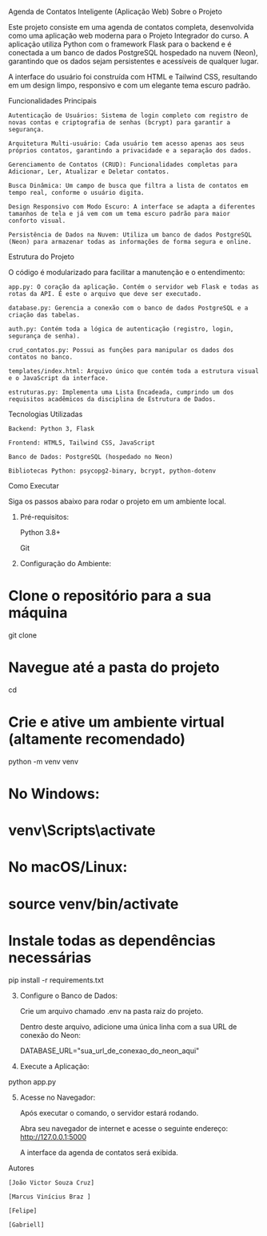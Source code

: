 Agenda de Contatos Inteligente (Aplicação Web)
Sobre o Projeto

Este projeto consiste em uma agenda de contatos completa, desenvolvida como uma aplicação web moderna para o Projeto Integrador do curso. A aplicação utiliza Python com o framework Flask para o backend e é conectada a um banco de dados PostgreSQL hospedado na nuvem (Neon), garantindo que os dados sejam persistentes e acessíveis de qualquer lugar.

A interface do usuário foi construída com HTML e Tailwind CSS, resultando em um design limpo, responsivo e com um elegante tema escuro padrão.


Funcionalidades Principais

    Autenticação de Usuários: Sistema de login completo com registro de novas contas e criptografia de senhas (bcrypt) para garantir a segurança.

    Arquitetura Multi-usuário: Cada usuário tem acesso apenas aos seus próprios contatos, garantindo a privacidade e a separação dos dados.

    Gerenciamento de Contatos (CRUD): Funcionalidades completas para Adicionar, Ler, Atualizar e Deletar contatos.

    Busca Dinâmica: Um campo de busca que filtra a lista de contatos em tempo real, conforme o usuário digita.

    Design Responsivo com Modo Escuro: A interface se adapta a diferentes tamanhos de tela e já vem com um tema escuro padrão para maior conforto visual.

    Persistência de Dados na Nuvem: Utiliza um banco de dados PostgreSQL (Neon) para armazenar todas as informações de forma segura e online.

Estrutura do Projeto

O código é modularizado para facilitar a manutenção e o entendimento:

    app.py: O coração da aplicação. Contém o servidor web Flask e todas as rotas da API. É este o arquivo que deve ser executado.

    database.py: Gerencia a conexão com o banco de dados PostgreSQL e a criação das tabelas.

    auth.py: Contém toda a lógica de autenticação (registro, login, segurança de senha).

    crud_contatos.py: Possui as funções para manipular os dados dos contatos no banco.

    templates/index.html: Arquivo único que contém toda a estrutura visual e o JavaScript da interface.

    estruturas.py: Implementa uma Lista Encadeada, cumprindo um dos requisitos acadêmicos da disciplina de Estrutura de Dados.

Tecnologias Utilizadas

    Backend: Python 3, Flask

    Frontend: HTML5, Tailwind CSS, JavaScript

    Banco de Dados: PostgreSQL (hospedado no Neon)

    Bibliotecas Python: psycopg2-binary, bcrypt, python-dotenv

Como Executar

Siga os passos abaixo para rodar o projeto em um ambiente local.

1. Pré-requisitos:

    Python 3.8+

    Git

2. Configuração do Ambiente:

# Clone o repositório para a sua máquina
git clone 

# Navegue até a pasta do projeto
cd 

# Crie e ative um ambiente virtual (altamente recomendado)
python -m venv venv
# No Windows:
# venv\Scripts\activate
# No macOS/Linux:
# source venv/bin/activate

# Instale todas as dependências necessárias
pip install -r requirements.txt

3. Configure o Banco de Dados:

    Crie um arquivo chamado .env na pasta raiz do projeto.

    Dentro deste arquivo, adicione uma única linha com a sua URL de conexão do Neon:

    DATABASE_URL="sua_url_de_conexao_do_neon_aqui"

4. Execute a Aplicação:

python app.py

5. Acesse no Navegador:

    Após executar o comando, o servidor estará rodando.

    Abra seu navegador de internet e acesse o seguinte endereço: http://127.0.0.1:5000

    A interface da agenda de contatos será exibida.

Autores

    [João Victor Souza Cruz]

    [Marcus Vinícius Braz ]

    [Felipe]

    [Gabriell]
